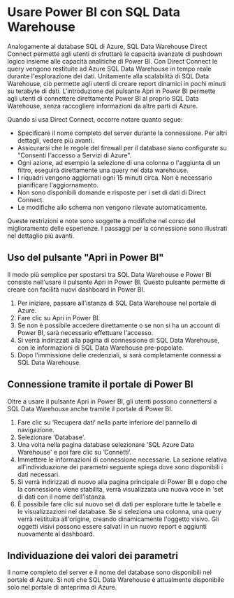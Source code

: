 <properties
   pageTitle="Usare Power BI con SQL Data Warehouse | Microsoft Azure"
   description="Suggerimenti per l'uso di Power BI con Azure SQL Data Warehouse per lo sviluppo di soluzioni."
   services="sql-data-warehouse"
   documentationCenter="NA"
   authors="lodipalm"
   manager="barbkess"
   editor=""/>

<tags
   ms.service="sql-data-warehouse"
   ms.devlang="NA"
   ms.topic="article"
   ms.tgt_pltfrm="NA"
   ms.workload="data-services"
   ms.date="09/23/2015"
   ms.author="lodipalm"/>

# Usare Power BI con SQL Data Warehouse
Analogamente al database SQL di Azure, SQL Data Warehouse Direct Connect permette agli utenti di sfruttare le capacità avanzate di pushdown logico insieme alle capacità analitiche di Power BI. Con Direct Connect le query vengono restituite ad Azure SQL Data Warehouse in tempo reale durante l'esplorazione dei dati. Unitamente alla scalabilità di SQL Data Warehouse, ciò permette agli utenti di creare report dinamici in pochi minuti su terabyte di dati. L'introduzione del pulsante Apri in Power BI permette agli utenti di connettere direttamente Power BI al proprio SQL Data Warehouse, senza raccogliere informazioni da altre parti di Azure.

Quando si usa Direct Connect, occorre notare quanto segue:

+ Specificare il nome completo del server durante la connessione. Per altri dettagli, vedere più avanti.
+ Assicurarsi che le regole del firewall per il database siano configurate su "Consenti l'accesso a Servizi di Azure".
+ Ogni azione, ad esempio la selezione di una colonna o l'aggiunta di un filtro, eseguirà direttamente una query nel data warehouse. 
+ I riquadri vengono aggiornati ogni 15 minuti circa. Non è necessario pianificare l'aggiornamento.
+ Non sono disponibili domande e risposte per i set di dati di Direct Connect.
+ Le modifiche allo schema non vengono rilevate automaticamente.

Queste restrizioni e note sono soggette a modifiche nel corso del miglioramento delle esperienze. I passaggi per la connessione sono illustrati nel dettaglio più avanti.

## Uso del pulsante "Apri in Power BI"
Il modo più semplice per spostarsi tra SQL Data Warehouse e Power BI consiste nell'usare il pulsante Apri in Power BI. Questo pulsante permette di creare con facilità nuovi dashboard in Power BI.

1.	Per iniziare, passare all'istanza di SQL Data Warehouse nel portale di Azure.
2.	Fare clic su Apri in Power BI.
3.	Se non è possibile accedere direttamente o se non si ha un account di Power BI, sarà necessario effettuare l'accesso.  
4.	Si verrà indirizzati alla pagina di connessione di SQL Data Warehouse, con le informazioni di SQL Data Warehouse pre-popolate.
5.  Dopo l'immissione delle credenziali, si sarà completamente connessi a SQL Data Warehouse. 

## Connessione tramite il portale di Power BI
Oltre a usare il pulsante Apri in Power BI, gli utenti possono connettersi a SQL Data Warehouse anche tramite il portale di Power BI.

1.  Fare clic su ’Recupera dati’ nella parte inferiore del pannello di navigazione.
2.  Selezionare 'Database'.
3.  Una volta nella pagina database selezionare 'SQL Azure Data Warehouse' e poi fare clic su ’Connetti’.
4.  Immettere le informazioni di connessione necessarie. La sezione relativa all'individuazione dei parametri seguente spiega dove sono disponibili i dati necessari. 
5.  Si verrà indirizzati di nuovo alla pagina principale di Power BI e dopo che la connessione viene stabilita, verrà visualizzata una nuova voce in 'set di dati con il nome dell'istanza.  
6.	 È possibile fare clic sul nuovo set di dati per esplorare tutte le tabelle e le visualizzazioni nel database. Se si seleziona una colonna, una query verrà restituita all'origine, creando dinamicamente l'oggetto visivo. Gli oggetti visivi possono essere salvati in un nuovo report e aggiunti nuovamente al dashboard.

## Individuazione dei valori dei parametri
Il nome completo del server e il nome del database sono disponibili nel portale di Azure. Si noti che SQL Data Warehouse è attualmente disponibile solo nel portale di anteprima di Azure.


<!--Image references-->

<!--Article references-->
[SQL Data Warehouse development overview]: ./sql-data-warehouse-overview-develop/
[SQL Data Warehouse integration overview]: ./sql-data-warehouse-overview-integration/

<!--MSDN references-->

<!--Other Web references-->

<!---HONumber=Oct15_HO3-->